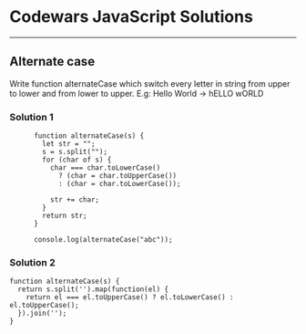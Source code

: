 # Codewars JavaScript Solutions

---

## Alternate case

Write function alternateCase which switch every letter in string from upper to lower and from lower to upper.
E.g: Hello World -> hELLO wORLD

### Solution 1

```
      function alternateCase(s) {
        let str = "";
        s = s.split("");
        for (char of s) {
          char === char.toLowerCase()
            ? (char = char.toUpperCase())
            : (char = char.toLowerCase());

          str += char;
        }
        return str;
      }

      console.log(alternateCase("abc"));

```

### Solution 2

```
function alternateCase(s) {
  return s.split('').map(function(el) {
    return el === el.toUpperCase() ? el.toLowerCase() : el.toUpperCase();
  }).join('');
}
```
